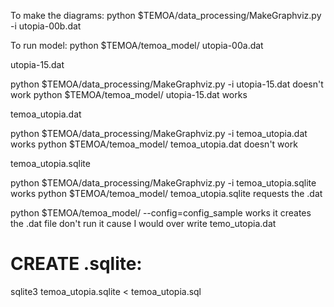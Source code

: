 To make the diagrams:
python $TEMOA/data_processing/MakeGraphviz.py -i utopia-00b.dat

To run model:
python $TEMOA/temoa_model/ utopia-00a.dat


utopia-15.dat

python $TEMOA/data_processing/MakeGraphviz.py -i utopia-15.dat
doesn't work
python $TEMOA/temoa_model/ utopia-15.dat
works

temoa_utopia.dat

python $TEMOA/data_processing/MakeGraphviz.py -i temoa_utopia.dat
works
python $TEMOA/temoa_model/ temoa_utopia.dat
doesn't work

temoa_utopia.sqlite

python $TEMOA/data_processing/MakeGraphviz.py -i temoa_utopia.sqlite
works
python $TEMOA/temoa_model/ temoa_utopia.sqlite
requests the .dat

python $TEMOA/temoa_model/ --config=config_sample
works
it creates the .dat file
don't run it cause I would over write temo_utopia.dat

# CREATE .sqlite:

sqlite3 temoa_utopia.sqlite < temoa_utopia.sql

